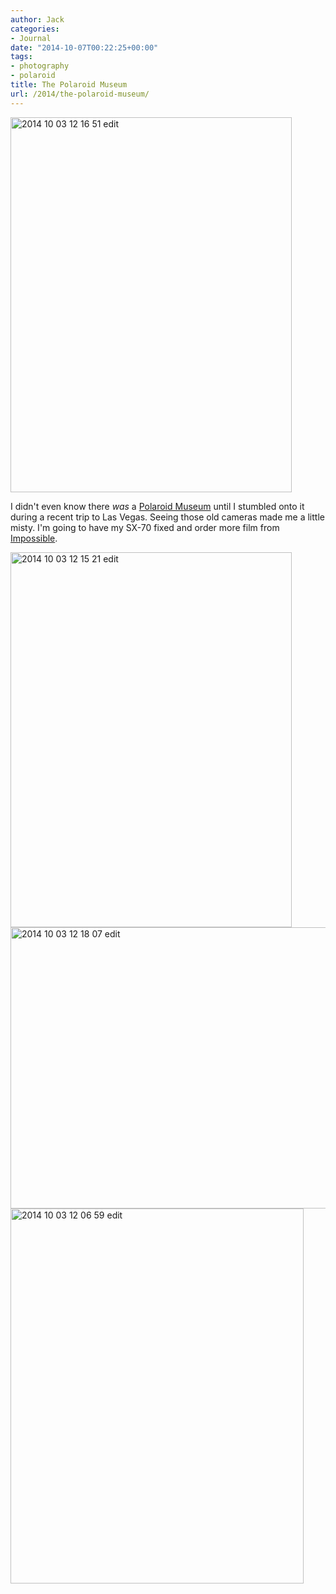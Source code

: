 ```yaml
---
author: Jack
categories:
- Journal
date: "2014-10-07T00:22:25+00:00"
tags:
- photography
- polaroid
title: The Polaroid Museum
url: /2014/the-polaroid-museum/
---
```


<img title="2014-10-03 12.16.51-edit.jpg" src="/img/2014/10/2014-10-03-12.16.51-edit.jpg" alt="2014 10 03 12 16 51 edit" width="450" height="600" border="0" />

I didn't even know there _was_ a [Polaroid Museum][1] until I stumbled onto it during a recent trip to Las Vegas. Seeing those old cameras made me a little misty. I'm going to have my SX-70 fixed and order more film from [Impossible][2].

<img title="2014-10-03 12.15.21-edit.jpg" src="/img/2014/10/2014-10-03-12.15.21-edit.jpg" alt="2014 10 03 12 15 21 edit" width="450" height="600" border="0" />

<img title="2014-10-03 12.18.07-edit.jpg" src="/img/2014/10/2014-10-03-12.18.07-edit.jpg" alt="2014 10 03 12 18 07 edit" width="600" height="450" border="0" />

<img title="2014-10-03 12.06.59-edit.jpg" src="/img/2014/10/2014-10-03-12.06.59-edit.jpg" alt="2014 10 03 12 06 59 edit" width="469" height="600" border="0" />

 [1]: http://www.polaroidfotobar.com/museum
 [2]: https://www.the-impossible-project.com